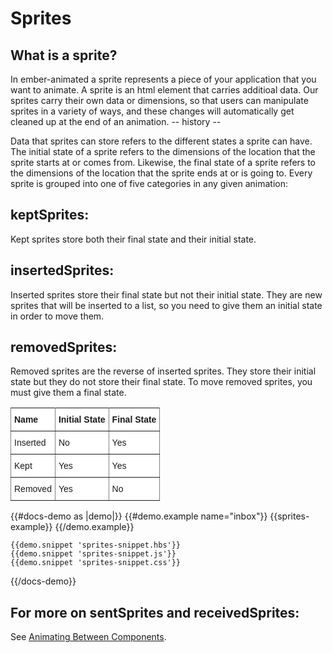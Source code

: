 # Sprites

## What is a sprite?

In ember-animated a sprite represents a piece of your application that you want to animate. A sprite is an html element that carries additioal data. Our sprites carry their own data or dimensions, so that users can manipulate sprites in a variety of ways, and these changes will automatically get cleaned up at the end of an animation. -- history -- 

Data that sprites can store refers to the different states a sprite can have. The initial state of a sprite refers to the dimensions of the location that the sprite starts at or comes from. Likewise, the final state of a sprite refers to the dimensions of the location that the sprite ends at or is going to. Every sprite is grouped into one of five categories in any given animation:

## keptSprites: 
Kept sprites store both their final state and their initial state. 
## insertedSprites: 
Inserted sprites store their final state but not their initial state. They are new sprites that will be inserted to a list, so you need to give them an initial state in order to move them. 
## removedSprites: 
Removed sprites are the reverse of inserted sprites. They store their initial state but they do not store their final state. To move removed sprites, you must give them a final state.


<style type="text/css">
.tg  {border-collapse:collapse;border-spacing:0;}
.tg td{font-family:Arial, sans-serif;font-size:14px;padding:10px 5px;border-style:solid;border-width:1px;overflow:hidden;word-break:normal;border-color:black;}
.tg th{font-family:Arial, sans-serif;font-size:14px;font-weight:normal;padding:10px 5px;border-style:solid;border-width:1px;overflow:hidden;word-break:normal;border-color:black;}
.tg .tg-eh2d{background-color:#ffffff;border-color:inherit;vertical-align:top}
.tg .tg-47u2{font-weight:bold;background-color:#ffffff;border-color:inherit;vertical-align:top;text-align:left}
.tg .tg-7g6k{font-weight:bold;background-color:#ffffff;border-color:inherit;text-align:center;vertical-align:top}
</style>
<table class="tg">
  <tr>
    <th class="tg-47u2">Name</th>
    <th class="tg-7g6k">Initial State</th>
    <th class="tg-47u2">Final State</th>
  </tr>
  <tr>
    <td class="tg-eh2d">Inserted</td>
    <td class="tg-eh2d">No</td>
    <td class="tg-eh2d">Yes</td>
  </tr>
  <tr>
    <td class="tg-eh2d">Kept</td>
    <td class="tg-eh2d">Yes</td>
    <td class="tg-eh2d">Yes</td>
  </tr>
  <tr>
    <td class="tg-eh2d">Removed</td>
    <td class="tg-eh2d">Yes</td>
    <td class="tg-eh2d">No</td>
  </tr>
</table>


{{#docs-demo as |demo|}}
    {{#demo.example name="inbox"}}
      {{sprites-example}}
    {{/demo.example}}

    {{demo.snippet 'sprites-snippet.hbs'}}
    {{demo.snippet 'sprites-snippet.js'}}
    {{demo.snippet 'sprites-snippet.css'}}
{{/docs-demo}}




## For more on sentSprites and receivedSprites:
See [Animating Between Components](../docs/between). 